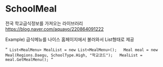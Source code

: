 # SchoolMeal
전국 학교급식정보를 가져오는 라이브러리  
https://blog.naver.com/aquayo/220864091222  

Example)
급식메뉴를 나이스 홈페이지에서 불러와서 List형태로 제공  

“`
List<MealMenu> MealList = new List<MealMenu>();  
Meal meal = new Meal(Regions.Daegu, SchoolType.High, "학교코드");  
MealList = meal.GetMealMenu();
“`

  
  
